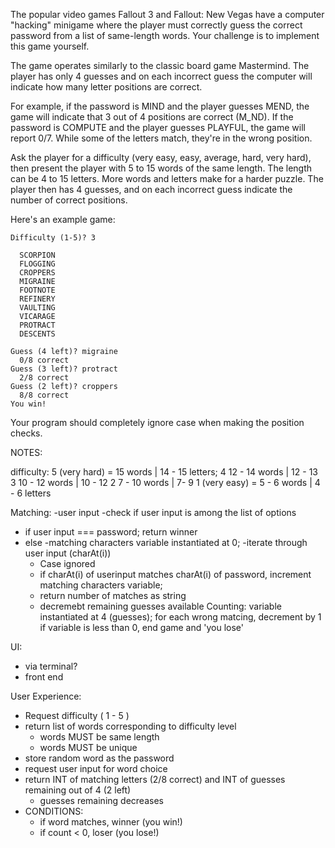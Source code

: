 The popular video games Fallout 3 and Fallout: New Vegas have a computer "hacking" minigame where the player must correctly guess the correct password from a list of same-length words. Your challenge is to implement this game yourself.

The game operates similarly to the classic board game Mastermind. The player has only 4 guesses and on each incorrect guess the computer will indicate how many letter positions are correct.

For example, if the password is MIND and the player guesses MEND, the game will indicate that 3 out of 4 positions are correct (M_ND). If the password is COMPUTE and the player guesses PLAYFUL, the game will report 0/7. While some of the letters match, they're in the wrong position.

Ask the player for a difficulty (very easy, easy, average, hard, very hard), then present the player with 5 to 15 words of the same length. The length can be 4 to 15 letters. More words and letters make for a harder puzzle. The player then has 4 guesses, and on each incorrect guess indicate the number of correct positions.

Here's an example game:

```
Difficulty (1-5)? 3

  SCORPION
  FLOGGING
  CROPPERS
  MIGRAINE
  FOOTNOTE
  REFINERY
  VAULTING
  VICARAGE
  PROTRACT
  DESCENTS

Guess (4 left)? migraine
  0/8 correct
Guess (3 left)? protract
  2/8 correct
Guess (2 left)? croppers
  8/8 correct
You win!
```

Your program should completely ignore case when making the position checks.


NOTES:

difficulty:
  5   (very hard) = 15 words | 14 - 15 letters;
  4   12 - 14 words | 12 - 13
  3   10 - 12 words | 10 - 12
  2   7 - 10  words | 7- 9
  1   (very easy) = 5 - 6 words | 4 - 6 letters

Matching:
  -user input
  -check if user input is among the list of options
  - if user input === password; return winner
  - else
    -matching characters variable instantiated at 0;
    -iterate through user input (charAt(i))
    * Case ignored
    - if charAt(i) of userinput matches charAt(i) of password,
    increment matching characters variable;
    - return number of matches as string
    - decremebt remaining guesses available
Counting:
  variable instantiated at 4 (guesses);
  for each wrong matcing, decrement by 1
  if variable is less than 0, end game and 'you lose'

UI:
  * via terminal?
  * front end


User Experience:
- Request difficulty ( 1 - 5 )
- return list of words corresponding to difficulty level
  * words MUST be same length
  * words MUST be unique
- store random word as the password
- request user input for word choice
- return INT of matching letters (2/8 correct) and INT of guesses remaining out of 4 (2 left)
  - guesses remaining decreases
- CONDITIONS:
  * if word matches, winner (you win!)
  * if count < 0, loser (you lose!)
